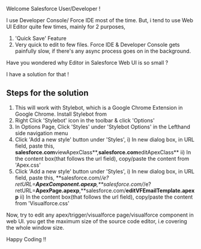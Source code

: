 Welcome Salesforce User/Developer !

I use Developer Console/ Force IDE most of the time. But, i tend to use Web UI Editor quite few times, mainly for 2 purposes,
 1) 'Quick Save' Feature
 2) Very quick to edit to few files. 
    Force IDE & Developer Console gets painfully slow, if there's any async process goes on in the background.
	
Have you wondered why Editor in Salesforce Web UI is so small ?
<pic>
	
I have a solution for that !

Steps for the solution
----------------------
1) This will work with Stylebot, which is a Google Chrome Extension in Google Chrome.
   Install Stylebot from <url>
2) Right Click 'Stylebot' icon in the toolbar & click 'Options'
3) In Options Page, Click 'Styles' under 'Stylebot Options' in the Lefthand side navigation menu
4) Click 'Add a new style' button under 'Styles',
    i) In new dialog box, in URL field, paste this,
	       **salesforce.com**viewApexClass**,**salesforce.com**editApexClass**
	ii) In the content box(that follows the url field), copy/paste the content from 'Apex.css'
5) Click 'Add a new style' button under 'Styles',
    i) In new dialog box, in URL field, paste this,
	       **salesforce.com/*/e?retURL=**ApexComponent.apexp**,**salesforce.com/*/e?retURL=**ApexPage.apexp**,**salesforce.com/**editVFEmailTemplate.apexp**
	ii) In the content box(that follows the url field), copy/paste the content from 'Visualforce.css'	

Now, try to edit any apex/trigger/visualforce page/visualforce component in web UI.
you get the maximum size of the source code editor, i.e covering the whole window size.

Happy Coding !!

